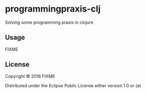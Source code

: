 # programmingpraxis-clj

Solving some programming praxis in clojure 

## Usage

FIXME

## License

Copyright © 2016 FIXME

Distributed under the Eclipse Public License either version 1.0 or (at
